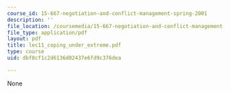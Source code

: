 ```yaml
---
course_id: 15-667-negotiation-and-conflict-management-spring-2001
description: ''
file_location: /coursemedia/15-667-negotiation-and-conflict-management-spring-2001/dbf8cf1c2d6136d02437e6fd9c376dea_lec11_coping_under_extreme.pdf
file_type: application/pdf
layout: pdf
title: lec11_coping_under_extreme.pdf
type: course
uid: dbf8cf1c2d6136d02437e6fd9c376dea

---
```

None